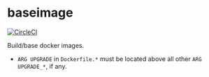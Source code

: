 # baseimage

[![CircleCI](https://circleci.com/gh/dentalcpdpro/baseimage.svg?style=svg&circle-token=6855cedeb632a21dfc2a97b46b9d96240c6c8b12)](https://circleci.com/gh/dentalcpdpro/baseimage)

Build/base docker images.

- `ARG UPGRADE` in `Dockerfile.*` must be located above all other `ARG
  UPGRADE_*`, if any.
